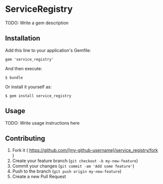 # ServiceRegistry

TODO: Write a gem description

## Installation

Add this line to your application's Gemfile:

    gem 'service_registry'

And then execute:

    $ bundle

Or install it yourself as:

    $ gem install service_registry

## Usage

TODO: Write usage instructions here

## Contributing

1. Fork it ( https://github.com/[my-github-username]/service_registry/fork )
2. Create your feature branch (`git checkout -b my-new-feature`)
3. Commit your changes (`git commit -am 'Add some feature'`)
4. Push to the branch (`git push origin my-new-feature`)
5. Create a new Pull Request
